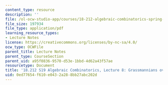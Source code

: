 ```yaml
---
content_type: resource
description: ''
file: /ol-ocw-studio-app/courses/18-212-algebraic-combinatorics-spring-2019/0ed77654f610e0432a288bb27abc202d_MIT18_212S19_lec8.pdf
file_size: 197934
file_type: application/pdf
learning_resource_types:
- Lecture Notes
license: https://creativecommons.org/licenses/by-nc-sa/4.0/
ocw_type: OCWFile
parent_title: Lecture Notes
parent_type: CourseSection
parent_uid: a95f0836-9570-d53e-1bbd-4d62a43f57ae
resourcetype: Document
title: '18.212 S19 Algebraic Combinatorics, Lecture 8: Grassmannians over finite fields'
uid: 0ed77654-f610-e043-2a28-8bb27abc202d
---
```

